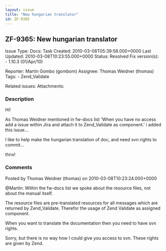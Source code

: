 ```yaml
---
layout: issue
title: "New hungarian translator"
id: ZF-9365
---
```


ZF-9365: New hungarian translator
---------------------------------

 Issue Type: Docs: Task  Created: 2010-03-08T05:39:58.000+0000 Last Updated: 2010-03-08T10:23:55.000+0000 Status: Resolved Fix version(s): - 1.10.3 (01/Apr/10)
 
 Reporter:  Martin Gombo (gombom)  Assignee:  Thomas Weidner (thomas)  Tags: - Zend\_Validate
 
 Related issues: 
 Attachments: 
### Description

Hi!

As Thomas Weidner mentioned in fw-docs list 'When you have no access add a issue within Jira and attach it to Zend\_Validate as component.' i added this issue...

I like to help make the hungarian translation of doc, and need svn rights to commit...

thnx!

 

 

### Comments

Posted by Thomas Weidner (thomas) on 2010-03-08T10:23:24.000+0000

@Martin: Within the fw-docs list we spoke about the resource files, not about the manual itself.

The resource files are pre-translated resources for all messages which are returned by Zend\_Validate. Therefor the usage of Zend Validate as assigned component.

When you want to translate the documentation then you need to have svn rights.

Sorry, but there is no way how I could give you access to svn. These rights are given by Zend.

 

 